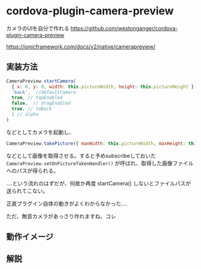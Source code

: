 
# cordova-plugin-camera-preview
カメラのUIを自分で作れる
https://github.com/westonganger/cordova-plugin-camera-preview

https://ionicframework.com/docs/v2/native/camerapreview/

## 実装方法

```javascript
CameraPreview.startCamera(
  { x: 0, y: 0, width: this.pictureWidth, height: this.pictureHeight }, // rect
  'back',  //defaultCamera
  true, // tapEnabled
  false,  // dragEnabled
  true, // toBack
  1 // alpha
)
```
などとしてカメラを起動し、

```javascript
CameraPreview.takePicture({ maxWidth: this.pictureWidth, maxHeight: this.pictureHeight })
```
などとして画像を取得させる。すると予めsubscribeしておいた `CameraPreview.setOnPictureTakenHandler()` が呼ばれ、取得した画像ファイルへのパスが得られる。

....という流れのはずだが、何故か再度 startCamera() しないとファイルパスが送られてこない。

正直プラグイン自体の動きがよくわからなかった....

ただ、無音カメラがあっさり作れますね、コレ

## 動作イメージ



## 解説
